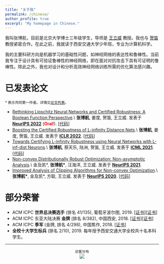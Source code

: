```yaml
---
title: "关于我"
permalink: /chinese/
author_profile: true
excerpt: "My homepage in Chinese."
---
```


我叫张博航，目前是北京大学博士三年级学生，导师是 [王立威](http://www.liweiwang-pku.com/) 教授。我也与 [贺笛](dihe-pku.github.io/) 教授紧密合作。在此之前，我就读于西安交通大学少年班，专业为计算机科学。

我的主要科研方向是机器学习的基础性问题，如神经网络的表达性和鲁棒性。当前我专注于设计具有可验证鲁棒性的神经网络，即在面对对抗攻击下具有可证明的鲁棒性。除此之外，我也对设计和分析高效神经网络训练所需的优化算法感兴趣。


已发表论文
======
<sub>\* 表示共同第一作者。详情见[论文列表](/publications/)。</sub>

* [Rethinking Lipschitz Neural Networks and Certified Robustness: A Boolean Function Perspective](https://arxiv.org/abs/2210.01787).\\
**张博航**, 姜度, 贺笛, 王立威. 发表于 [**NeurIPS 2022**](https://nips.cc/Conferences/2022) (**<font color=red>Oral</font>**!). \[[代码](https://github.com/zbh2047/SortNet)\]
* [Boosting the Certified Robustness of L-infinity Distance Nets](https://arxiv.org/abs/2110.06850).\\
**张博航**, 姜度, 贺笛, 王立威. 发表于 [**ICLR 2022**](https://iclr.cc/Conferences/2022). \[[代码](https://github.com/zbh2047/L_inf-dist-net-v2)\]
* [Towards Certifying L-infinity Robustness using Neural Networks with L-inf-dist Neurons](https://arxiv.org/abs/2102.05363).\\
**张博航**, 蔡天乐, 陆洲, 贺笛, 王立威. 发表于 [**ICML 2021**](https://icml.cc/Conferences/2021). \[[代码](https://github.com/zbh2047/L_inf-dist-net)\]
* [Non-convex Distributionally Robust Optimization: Non-asymptotic Analysis](https://arxiv.org/abs/2110.12459).\\
金及凯\*, **张博航\***, 汪海洋, 王立威. 发表于 [**NeurIPS 2021**](https://nips.cc/Conferences/2021).
* [Improved Analysis of Clipping Algorithms for Non-convex Optimization](https://arxiv.org/abs/2010.02519).\\
**张博航\***, 金及凯\*, 方聪, 王立威. 发表于 [**NeurIPS 2020**](https://nips.cc/Conferences/2020). \[[代码](https://github.com/zbh2047/clipping-algorithms)\]

部分荣誉
======

* ACM ICPC **世界总决赛选手** (排名 41/135), 葡萄牙波尔图, 2019. \[[证书](/files/WorldFinalCertificate.pdf)\]\[[证书](/files/WorldFinalCertificateIndividual.pdf)\]
* ACM ICPC 东亚大陆决赛 **金牌** (排名 8/382), 中国西安, 2018. \[[证书](/files/ECFinalCertificateTeam.pdf)\]\[[证书](/files/ECFinalCertificate.pdf)\]
* ACM ICPC **季军** (金牌, 排名 4/298), 中国焦作, 2018. \[[证书](/files/JiaozuoCertificate.pdf)\]
* **全校十大学生标兵** (排名 2/10), 2019. 每年授予西安交通大学全校共十名本科学生。

---
<center><sub>访客分布 </sub></center>

<center>
<a href='https://clustrmaps.com/site/1bnbv'  title='Visit tracker'><img src='//clustrmaps.com/map_v2.png?cl=6e799f&w=600&t=tt&d=g5Aslr0Ib3K9apqhyZbqykrtT9i1UzDxN64dEOprFLE&co=ffffff&ct=202020'/></a>
</center>